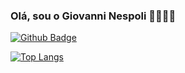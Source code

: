 ### Olá, sou o Giovanni Nespoli 👨‍💻👨‍💻

[![Github Badge](https://img.shields.io/badge/-Github-000?style=flat-square&logo=Github&logoColor=white&link=https://github.com/fagnerpsantos)](https://github.com/GiovanniNespoli)

[![Top Langs](https://github-readme-stats.vercel.app/api/top-langs/?username=GiovanniNespoli&layout=compact)](https://github.com/anuraghazra/github-readme-stats)
